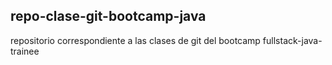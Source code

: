 ## repo-clase-git-bootcamp-java
repositorio correspondiente a las clases de git del bootcamp fullstack-java-trainee
